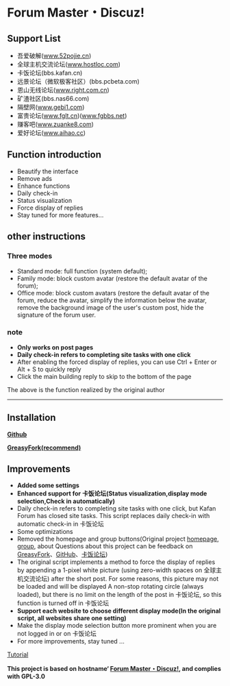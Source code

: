 # Forum Master・Discuz!
## Support List
- 吾爱破解(www.52pojie.cn)
- 全球主机交流论坛(www.hostloc.com)
- 卡饭论坛(bbs.kafan.cn)
- 远景论坛（微软极客社区）(bbs.pcbeta.com)
- 恩山无线论坛(www.right.com.cn)
- 矿渣社区(bbs.nas66.com)
- 隔壁网(www.gebi1.com)
- 富贵论坛(www.fglt.cn)(www.fgbbs.net)
- 赚客吧(www.zuanke8.com)
- 爱好论坛(www.aihao.cc)

## Function introduction
- Beautify the interface
- Remove ads
- Enhance functions
- Daily check-in
- Status visualization
- Force display of replies
- Stay tuned for more features...

## other instructions

### Three modes
- Standard mode: full function (system default);
- Family mode: block custom avatar (restore the default avatar of the forum);
- Office mode: block custom avatars (restore the default avatar of the forum, reduce the avatar, simplify the information below the avatar, remove the background image of the user's custom post, hide the signature of the forum user.

### note
- **Only works on post pages**
- **Daily check-in refers to completing site tasks with one click**
- After enabling the forced display of replies, you can use Ctrl + Enter or Alt + S to quickly reply
- Click the main building reply to skip to the bottom of the page

The above is the function realized by the original author

---

## Installation

**[Github](https://github.com/mxdh/Forum-Master-Discuz-)**

**[GreasyFork(recommend)](https://greasyfork.org/zh-CN/scripts/400489-forum-master-discuz)**

## Improvements
- **Added some settings**
- **Enhanced support for 卡饭论坛(Status visualization,display mode selection,Check in automatically)**
- Daily check-in refers to completing site tasks with one click, but Kafan Forum has closed site tasks. This script replaces daily check-in with automatic check-in in 卡饭论坛
- Some optimizations
- Removed the homepage and group buttons(Original project [homepage](https://greasyfork.org/zh-CN/scripts/400250-forum-master-discuz), [group](https://t.me/joinchat/Bc2EjlPZ0aOwiA-Gn73xKA), about Questions about this project can be feedback on [GreasyFork](https://greasyfork.org/zh-CN/scripts/400489-forum-master-discuz/feedback)、[GitHub](https://github.com/mxdh/Forum-Master-Discuz-/issues)、[卡饭论坛](https://bbs.kafan.cn/thread-2178786-1-1.html))
- The original script implements a method to force the display of replies by appending a 1-pixel white picture (using zero-width spaces on 全球主机交流论坛) after the short post. For some reasons, this picture may not be loaded and will be displayed A non-stop rotating circle (always loaded), but there is no limit on the length of the post in 卡饭论坛, so this function is turned off in 卡饭论坛
- **Support each website to choose different display mode(In the original script, all websites share one setting)**
- Make the display mode selection button more prominent when you are not logged in or on 卡饭论坛
- For more improvements, stay tuned ...

[Tutorial](https://bbs.kafan.cn/thread-2178786-1-1.html)

**This project is based on hostname‘ [Forum Master・Discuz!](https://greasyfork.org/zh-CN/scripts/400250-forum-master-discuz), and complies with GPL-3.0**
